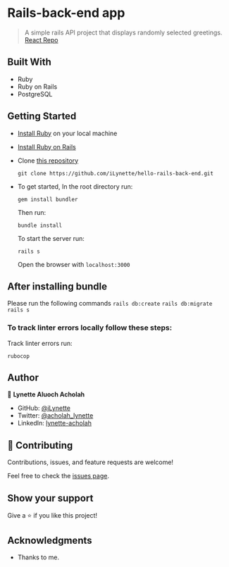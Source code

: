 # Rails-back-end app

> A simple rails API project that displays randomly selected greetings.
> [React Repo](https://github.com/iLynette/hello-react-front-end)

## Built With

- Ruby
- Ruby on Rails
- PostgreSQL

## Getting Started

- [Install Ruby](https://www.ruby-lang.org/en/documentation/installation/) on your local machine 
- [Install Ruby on Rails](https://guides.rubyonrails.org/v5.1/getting_started.html)
- Clone [this repository](https://github.com/iLynette/hello-rails-back-end)
  ```
  git clone https://github.com/iLynette/hello-rails-back-end.git
  ```
- To get started, In the root directory run:
  ```
  gem install bundler
  ```
  Then run:
  ```
  bundle install
  ```
  To start the server run: 

  ```
  rails s
  ```
  Open the browser with `localhost:3000`

  
## After installing bundle

Please run the following commands `rails db:create` `rails db:migrate` `rails s`

### To track linter errors locally follow these steps:  

Track linter errors run:
```
rubocop
```

## Author

:woman: **Lynette Aluoch Acholah**

- GitHub: [@iLynette](https://github.com/iLynette)
- Twitter: [@acholah_lynette](https://twitter.com/acholah_lynette)
- LinkedIn: [lynette-acholah](https://linkedin.com/in/lynette-acholah)

## 🤝 Contributing

Contributions, issues, and feature requests are welcome!

Feel free to check the [issues page](https://github.com/iLynette/hello-rails-back-end/issues).

## Show your support

Give a ⭐️ if you like this project!

## Acknowledgments

- Thanks to me.

